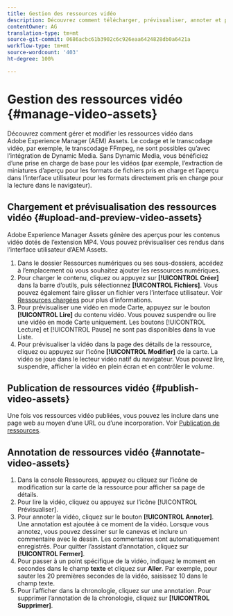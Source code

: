 ```yaml
---
title: Gestion des ressources vidéo
description: Découvrez comment télécharger, prévisualiser, annoter et publier les ressources vidéo.
contentOwner: AG
translation-type: tm+mt
source-git-commit: 0686acbc61b3902c6c926eaa6424828db0a6421a
workflow-type: tm+mt
source-wordcount: '403'
ht-degree: 100%

---
```



# Gestion des ressources vidéo  {#manage-video-assets}

Découvrez comment gérer et modifier les ressources vidéo dans Adobe Experience Manager (AEM) Assets. Le codage et le transcodage vidéo, par exemple, le transcodage FFmpeg, ne sont possibles qu’avec l’intégration de Dynamic Media. Sans Dynamic Media, vous bénéficiez d’une prise en charge de base pour les vidéos (par exemple, l’extraction de miniatures d’aperçu pour les formats de fichiers pris en charge et l’aperçu dans l’interface utilisateur pour les formats directement pris en charge pour la lecture dans le navigateur).

<!-- Also, if you are licensed to use Dynamic Media, see the [Dynamic Media video documentation](/help/assets/dynamic-media/video.md). -->

## Chargement et prévisualisation des ressources vidéo {#upload-and-preview-video-assets}

Adobe Experience Manager Assets génère des aperçus pour les contenus vidéo dotés de l’extension MP4. Vous pouvez prévisualiser ces rendus dans l’interface utilisateur d’AEM Assets.

1. Dans le dossier Ressources numériques ou ses sous-dossiers, accédez à l’emplacement où vous souhaitez ajouter les ressources numériques.
1. Pour charger le contenu, cliquez ou appuyez sur **[!UICONTROL Créer]** dans la barre d’outils, puis sélectionnez **[!UICONTROL Fichiers]**. Vous pouvez également faire glisser un fichier vers l’interface utilisateur. Voir [Ressources chargées](manage-digital-assets.md#uploading-assets) pour plus d’informations.
1. Pour prévisualiser une vidéo en mode Carte, appuyez sur le bouton **[!UICONTROL Lire]** du contenu vidéo. Vous pouvez suspendre ou lire une vidéo en mode Carte uniquement. Les boutons [!UICONTROL Lecture] et [!UICONTROL Pause] ne sont pas disponibles dans la vue Liste.
1. Pour prévisualiser la vidéo dans la page des détails de la ressource, cliquez ou appuyez sur l’icône **[!UICONTROL Modifier]** de la carte. La vidéo se joue dans le lecteur vidéo natif du navigateur. Vous pouvez lire, suspendre, afficher la vidéo en plein écran et en contrôler le volume.

## Publication de ressources vidéo {#publish-video-assets}

Une fois vos ressources vidéo publiées, vous pouvez les inclure dans une page web au moyen d’une URL ou d’une incorporation. Voir [Publication de ressources](/help/assets/dynamic-media/publishing-dynamicmedia-assets.md).

## Annotation de ressources vidéo {#annotate-video-assets}

1. Dans la console Ressources, appuyez ou cliquez sur l’icône de modification sur la carte de la ressource pour afficher sa page de détails.
1. Pour lire la vidéo, cliquez ou appuyez sur l’icône [!UICONTROL Prévisualiser].
1. Pour annoter la vidéo, cliquez sur le bouton **[!UICONTROL Annoter]**. Une annotation est ajoutée à ce moment de la vidéo. Lorsque vous annotez, vous pouvez dessiner sur le canevas et inclure un commentaire avec le dessin. Les commentaires sont automatiquement enregistrés. Pour quitter l’assistant d’annotation, cliquez sur **[!UICONTROL Fermer]**.
1. Pour passer à un point spécifique de la vidéo, indiquez le moment en secondes dans le champ **texte** et cliquez sur **Aller**. Par exemple, pour sauter les 20 premières secondes de la vidéo, saisissez 10 dans le champ texte.
1. Pour l’afficher dans la chronologie, cliquez sur une annotation. Pour supprimer l’annotation de la chronologie, cliquez sur **[!UICONTROL Supprimer]**.
